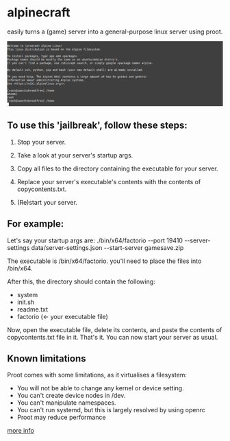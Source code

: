 # alpinecraft
easily turns a (game) server into a general-purpose linux server using proot.

![readme-image](readme-image.png)

## To use this 'jailbreak', follow these steps:
 1. Stop your server.

 2. Take a look at your server's startup args.

 3. Copy all files to the directory containing the executable for your server.

 4. Replace your server's executable's contents with the contents of copycontents.txt.

 5. (Re)start your server.

## For example:
Let's say your startup args are:
./bin/x64/factorio --port 19410 --server-settings data/server-settings.json --start-server gamesave.zip

The executable is /bin/x64/factorio. you'll need to place the files into /bin/x64.

After this, the directory should contain the following:
- system
- init.sh
- readme.txt
- factorio (<- your executable file)

Now, open the executable file, delete its contents, and paste the contents of copycontents.txt file in it.
That's it. You can now start your server as usual.

## Known limitations
Proot comes with some limitations, as it virtualises a filesystem:
- You will not be able to change any kernel or device setting.
- You can't create device nodes in /dev.
- You can't manipulate namespaces.
- You can't run systemd, but this is largely resolved by using openrc
- Proot may reduce performance

[more info](https://proot-me.github.io/)
